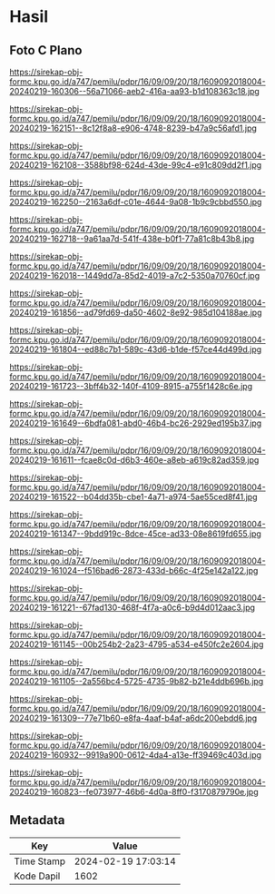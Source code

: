 # Hasil

## Foto C Plano

https://sirekap-obj-formc.kpu.go.id/a747/pemilu/pdpr/16/09/09/20/18/1609092018004-20240219-160306--56a71066-aeb2-416a-aa93-b1d108363c18.jpg

https://sirekap-obj-formc.kpu.go.id/a747/pemilu/pdpr/16/09/09/20/18/1609092018004-20240219-162151--8c12f8a8-e906-4748-8239-b47a9c56afd1.jpg

https://sirekap-obj-formc.kpu.go.id/a747/pemilu/pdpr/16/09/09/20/18/1609092018004-20240219-162108--3588bf98-624d-43de-99c4-e91c809dd2f1.jpg

https://sirekap-obj-formc.kpu.go.id/a747/pemilu/pdpr/16/09/09/20/18/1609092018004-20240219-162250--2163a6df-c01e-4644-9a08-1b9c9cbbd550.jpg

https://sirekap-obj-formc.kpu.go.id/a747/pemilu/pdpr/16/09/09/20/18/1609092018004-20240219-162718--9a61aa7d-541f-438e-b0f1-77a81c8b43b8.jpg

https://sirekap-obj-formc.kpu.go.id/a747/pemilu/pdpr/16/09/09/20/18/1609092018004-20240219-162018--1449dd7a-85d2-4019-a7c2-5350a70760cf.jpg

https://sirekap-obj-formc.kpu.go.id/a747/pemilu/pdpr/16/09/09/20/18/1609092018004-20240219-161856--ad79fd69-da50-4602-8e92-985d104188ae.jpg

https://sirekap-obj-formc.kpu.go.id/a747/pemilu/pdpr/16/09/09/20/18/1609092018004-20240219-161804--ed88c7b1-589c-43d6-b1de-f57ce44d499d.jpg

https://sirekap-obj-formc.kpu.go.id/a747/pemilu/pdpr/16/09/09/20/18/1609092018004-20240219-161723--3bff4b32-140f-4109-8915-a755f1428c6e.jpg

https://sirekap-obj-formc.kpu.go.id/a747/pemilu/pdpr/16/09/09/20/18/1609092018004-20240219-161649--6bdfa081-abd0-46b4-bc26-2929ed195b37.jpg

https://sirekap-obj-formc.kpu.go.id/a747/pemilu/pdpr/16/09/09/20/18/1609092018004-20240219-161611--fcae8c0d-d6b3-460e-a8eb-a619c82ad359.jpg

https://sirekap-obj-formc.kpu.go.id/a747/pemilu/pdpr/16/09/09/20/18/1609092018004-20240219-161522--b04dd35b-cbe1-4a71-a974-5ae55ced8f41.jpg

https://sirekap-obj-formc.kpu.go.id/a747/pemilu/pdpr/16/09/09/20/18/1609092018004-20240219-161347--9bdd919c-8dce-45ce-ad33-08e8619fd655.jpg

https://sirekap-obj-formc.kpu.go.id/a747/pemilu/pdpr/16/09/09/20/18/1609092018004-20240219-161024--f516bad6-2873-433d-b66c-4f25e142a122.jpg

https://sirekap-obj-formc.kpu.go.id/a747/pemilu/pdpr/16/09/09/20/18/1609092018004-20240219-161221--67fad130-468f-4f7a-a0c6-b9d4d012aac3.jpg

https://sirekap-obj-formc.kpu.go.id/a747/pemilu/pdpr/16/09/09/20/18/1609092018004-20240219-161145--00b254b2-2a23-4795-a534-e450fc2e2604.jpg

https://sirekap-obj-formc.kpu.go.id/a747/pemilu/pdpr/16/09/09/20/18/1609092018004-20240219-161105--2a556bc4-5725-4735-9b82-b21e4ddb696b.jpg

https://sirekap-obj-formc.kpu.go.id/a747/pemilu/pdpr/16/09/09/20/18/1609092018004-20240219-161309--77e71b60-e8fa-4aaf-b4af-a6dc200ebdd6.jpg

https://sirekap-obj-formc.kpu.go.id/a747/pemilu/pdpr/16/09/09/20/18/1609092018004-20240219-160932--9919a900-0612-4da4-a13e-ff39469c403d.jpg

https://sirekap-obj-formc.kpu.go.id/a747/pemilu/pdpr/16/09/09/20/18/1609092018004-20240219-160823--fe073977-46b6-4d0a-8ff0-f3170879790e.jpg


## Metadata

| Key        | Value               |
| ---------- | ------------------- |
| Time Stamp | 2024-02-19 17:03:14 |
| Kode Dapil | 1602                |



